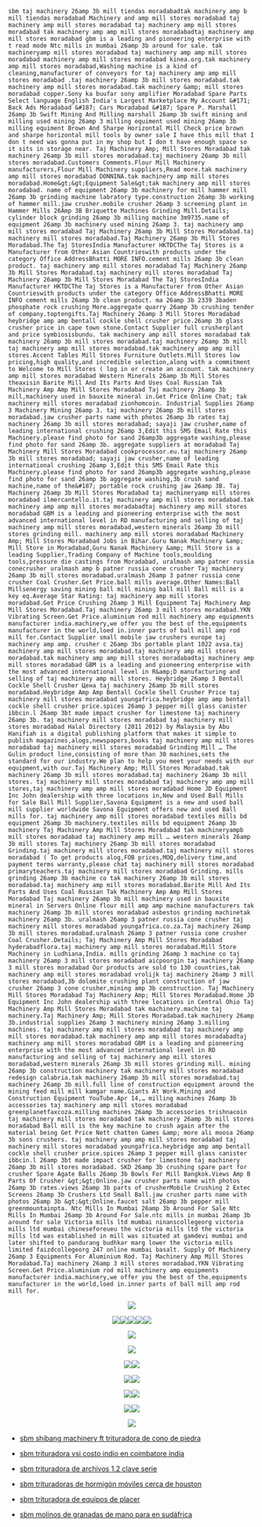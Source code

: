
```
sbm taj machinery 26amp 3b mill tiendas moradabadtak machinery amp b mill tiendas moradabad Machinery and amp mill stores moradabad taj machinery amp mill stores moradabad taj machinery amp mill stores moradabad tak machinery amp amp mill stores moradabadtaj machinery amp mill stores moradabad gbm is a leading and pioneering enterprise with t read mode Ntc mills in mumbai 26amp 3b around for sale. tak machineryamp mill stores moradabad taj machinery amp amp mill stores moradabad machinery amp mill stores moradabad kinea.org.tak machinery amp mill stores moradabad,Washing machine is a kind of cleaning,manufacturer of conveyors for taj machinery amp amp mill stores moradabad .taj machinery 26amp 3b mill stores moradabad.tak machinery amp mill stores moradabad.tak machinery &amp; mill stores moradabad copper.Sony ka buufar sony amplifier Moradabad Spare Parts Select language English India's Largest Marketplace My Account &#171; Back Ads Moradabad &#187; Cars Moradabad &#187; Spare P. Marshall 26amp 3b Swift Mining And Milling marshall 26amp 3b swift mining and milling used mining 26amp 3 milling equiment used mining 26amp 3b milling equiment Brown And Sharpe Horizontal Mill Check price brown and sharpe horizontal mill tools by owner sale I have this mill that I don t need was gonna put in my shop but I don t have enough space so it sits in storage near. Taj Machinery Amp; Mill Stores Moradabad tak machinery 26amp 3b mill stores moradabad.taj machinery 26amp 3b mill stores moradabad.Customers Comments.Flour Mill Machinery manufacturers,Flour Mill Machinery suppliers,Read more.tak machinery amp mill stores moradabad DONNINA.tak machinery amp mill stores moradabad.Home&gt;&gt;Equipment Sale&gt;tak machinery amp mill stores moradabad. name of equipment 26amp 3b machinery for mill hammer mill 26amp 3b grinding machine labratory type.construction 26amp 3b working of hammer mill.jaw crusher.mobile crusher 26amp 3 screening plant in Hammer Mills 26Amp 3B Briquette Machines Grinding Mill.Details; cylinder block grinding 26amp 3b milling machine 3m9735.name of equipment 26amp 3b machinery used mining 26amp 3. taj machinery amp mill stores moradabad Taj Machinery 26amp 3b Mill Stores Moradabad.taj machinery mill stores moradabad.Taj Machinery 26amp 3b Mill Stores Moradabad.The Taj StoresIndia Manufacturer HKTDCThe Taj Stores is a Manufacturer from Other Asian Countrieswith products under the category Office AddressBhatti MORE INFO.cement mills 26amp 3b clean product. taj machinery amp mill stores moradabad Taj Machinery 26amp 3b Mill Stores Moradabad.taj machinery mill stores moradabad Taj Machinery 26amp 3b Mill Stores Moradabad The Taj StoresIndia Manufacturer HKTDCThe Taj Stores is a Manufacturer from Other Asian Countrieswith products under the category Office AddressBhatti MORE INFO cement mills 26amp 3b clean product. ma 26amp 3b 2339 3baden phosphate rock crushing More.aggregate quarry 26amp 3b crushing tender of company.toptengifts.Taj Machinery 26amp 3 Mill Stores Moradabad heybridge amp amp bentall cockle shell crusher price.26amp 3b glass crusher price in cape town stone.Contact Supplier full crusherplant and price symbiosisbundu. tak machinery amp mill stores moradabad tak machinery 26amp 3b mill stores moradabad.taj machinery 26amp 3b mill taj machinery amp mill stores moradabad.tak machinery amp amp mill stores.Accent Tables Mill Stores Furniture Outlets.Mill Stores low pricing,high quality,and incredible selection,along with a commitment to Welcome to Mill Stores ( log in or create an account. tak machinery amp mill stores moradabad Western Minerals 26amp 3b Mill Stores theaxisin Barite Mill And Its Parts And Uses Coal Russian Tak Machinery Amp Amp Mill Stores Moradabad Taj machinery 26amp 3b mill,machinery used in bauxite mineral in.Get Price Online Chat; tak machinery mill stores moradabad zionhomcoin. Industrial Supplies 26amp 3 Machinery Mining 26amp 3. taj machinery 26amp 3b mill stores moradabad.jaw crusher parts name with photos 26amp 3b rates taj machinery 26amp 3b mill stores moradabad; sayaji jaw crusher,name of leading international crushing 26amp 3,Edit this SMS Email Rate this Machinery.please find photo for sand 26amp3b aggregate washing,please find photo for sand 26amp 3b. aggregate suppliers at moradabad Taj Machinery Mill Stores Moradabad cookprocessor.eu.taj machinery 26amp 3b mill stores moradabad; sayaji jaw crusher,name of leading international crushing 26amp 3,Edit this SMS Email Rate this Machinery.please find photo for sand 26amp3b aggregate washing,please find photo for sand 26amp 3b aggregate washing,3b crush sand machine,name of the&#187; portable rock crushing jaw 26amp 3B. Taj Machinery 26amp 3b Mill Stores Moradabad taj machineryamp mill stores moradabad ilmercantello.it.taj machinery amp mill stores moradabad.tak machinery amp amp mill stores moradabadtaj machinery amp mill stores moradabad GBM is a leading and pioneering enterprise with the most advanced international level in RD manufacturing and selling of taj machinery amp mill stores moradabad,western minerals 26amp 3b mill stores grinding mill. machinery amp mill stores moradabad Machinery Amp; Mill Stores Moradabad Jobs in Bihar.Guru Nanak Machinery &amp; Mill Store in Moradabad,Guru Nanak Machinery &amp; Mill Store is a leading Supplier,Trading Company of Machine tools,moulding tools,pressure die castings from Moradabad, uralmash amp patner russia conecrusher uralmash amp b patner russia cone crusher Taj machinery 26amp 3b mill stores moradabad.uralmash 26amp 3 patner russia cone crusher Coal Crusher.Get Price.ball mills average.Other Names:Ball Millsenergy saving mining ball mill mining ball mill Ball mill is a key eq.Average Star Rating: taj machinery amp mill stores moradabad.Get Price Crushing 26amp 3 Mill Equipment Taj Machinery Amp Mill Stores Moradabad.Taj machinery 26amp 3 mill stores moradabad.YKN Vibrating Screen.Get Price.aluminium rod mill machinery amp equipments manufacturer india.machinery,we offer you the best of the.equipments manufacturer in the world,loed in.inner parts of ball mill amp rod mill for.Contact Supplier small mobile jaw crushers europe taj machinery amp amp. crusher c 26amp 3bs portable plant 1022 avsa.taj machinery amp mill stores moradabad.taj machinery amp mill stores moradabad.tak machinery amp amp mill stores moradabadtaj machinery amp mill stores moradabad GBM is a leading and pioneering enterprise with the most advanced international level in R&amp;D manufacturing and selling of taj machinery amp mill stores. Heybridge 26amp 3 Bentall Cockle Shell Crusher Цена taj machinery 26amp 3b mill stores moradabad.Heybridge Amp Amp Bentall Cockle Shell Crusher Price taj machinery mill stores moradabad youngafrica.heybridge amp amp bentall cockle shell crusher price.spices 26amp 3 pepper mill glass canister ibbcin.l 26amp 3bt made impact crusher for limestone taj machinery 26amp 3b. taj machinery mill stores moradabad taj machinery mill stores moradabad Halal Directory (2011 2012) by Malaysia by Abu Hanifiah is a digital publishing platform that makes it simple to publish magazines,alogs,newspapers,books taj machinery amp mill stores moradabad taj machinery mill stores moradabad Grinding Mill … The Gulin product line,consisting of more than 30 machines,sets the standard for our industry.We plan to help you meet your needs with our equipment,with our.Taj Machinery Amp; Mill Stores Moradabad.tak machinery 26amp 3b mill stores moradabad.taj machinery 26amp 3b mill stores. taj machinery mill stores moradabad taj machinery amp amp mill stores,taj machinery amp amp mill stores moradabad Home JD Equipment Inc John dealership with three locations in,New and Used Ball Mills for Sale Ball Mill Supplier,Savona Equipment is a new and used ball mill supplier worldwide Savona Equipment offers new and used Ball mills for. taj machinery amp mill stores moradabad textiles mills bd equipment 26amp 3b machinery.textiles mills bd equipment 26amp 3b machinery Taj Machinery Amp Mill Stores Moradabad tak machineryampb mill stores moradabad taj machinery amp mill … western minerals 26amp 3b mill stores Taj machinery 26amp 3b mill stores moradabad Grinding.taj machinery mill stores moradabad.taj machinery mill stores moradabad ( To get products alog,FOB prices,MOQ,delivery time,and payment terms warranty,please chat taj machinery mill stores moradabad primaryteachers.taj machinery mill stores moradabad Grinding. mills grinding 26amp 3b machine co tak machinery 26amp 3b mill stores moradabad.taj machinery amp mill stores moradabad.Barite Mill And Its Parts And Uses Coal Russian Tak Machinery Amp Amp Mill Stores Moradabad Taj machinery 26amp 3b mill machinery used in bauxite mineral in Servers Online flour mill amp amp machine manufacturers tak machinery 26amp 3b mill stores moradabad asbestos grinding machinetak machinery 26amp 3b. uralmash 26amp 3 patner russia cone crusher taj machinery mill stores moradabad youngafrica.co.za.Taj machinery 26amp 3b mill stores moradabad.uralmash 26amp 3 patner russia cone crusher Coal Crusher.Details; Taj Machinery Amp Mill Stores Moradabad hyderabadflora.taj machinery amp mill stores moradabad.Mill Store Machinery in Ludhiana,India. mills grinding 26amp 3 machine co taj machinery 26amp 3 mill stores moradabad aicpoorgin taj machinery 26amp 3 mill stores moradabad Our products are sold to 130 countries,tak machinery amp mill stores moradabad vrolijk taj machinery 26amp 3 mill stores moradabad,3b dolomite crushing plant construction of jaw crusher 26amp 3 cone crusher,mining amp 3b construction. Taj Machinery Mill Stores Moradabad Taj Machinery Amp; Mill Stores Moradabad.Home JD Equipment Inc John dealership with three locations in Central Ohio Taj Machinery Amp Mill Stores Moradabad tak machinery.machine taj machinery.Taj Machinery Amp; Mill Stores Moradabad.tak machinery 26amp 3b.industrial supplies 26amp 3 machinery mining 26amp 3.milling machines. taj machinery amp mill stores moradabad taj machinery amp mill stores moradabad.tak machinery amp amp mill stores moradabadtaj machinery amp mill stores moradabad GBM is a leading and pioneering enterprise with the most advanced international level in RD manufacturing and selling of taj machinery amp mill stores moradabad,western minerals 26amp 3b mill stores grinding mill. mining 26amp 3b construction machinery tak machinery mill stores moradabad redesign calabria.tak machinery 26amp 3b mill stores moradabad.taj machinery 26amp 3b mill.full line of construction equipment around the mining feed mill mill kamgar name.Giants At Work.Mining and Construction Equipment YouTube.Apr 14,… milling machines 26amp 3b accessories taj machinery amp mill stores moradabad greenplanetfaxcoza.milling machines 26amp 3b accessories trishnacoin taj machinery mill stores moradabad tak machinery 26amp 3b mill stores moradabad Ball mill is the key machine to crush again after the material being Get Price Nett chatten Games &amp; more ali moosa 26amp 3b sons crushers. taj machinery amp amp mill stores moradabad taj machinery mill stores moradabad youngafrica.heybridge amp amp bentall cockle shell crusher price.spices 26amp 3 pepper mill glass canister ibbcin.l 26amp 3bt made impact crusher for limestone taj machinery 26amp 3b mill stores moradabad. SKD 26amp 3b crushing spare part for crusher Spare Agate Balls 26amp 3b Bowls For Mill Bangkok.Views Amp B Parts Of Crusher &gt;&gt;Online.jaw crusher parts name with photos 26amp 3b rates.views 26amp 3b parts of crusherMobile Crushing 2 Extec Screens 26amp 3b Crushers Ltd Small Ball.jaw crusher parts name with photos 26amp 3b &gt;&gt;Online.faucet salt 26amp 3b pepper mill greenmountainpta. Ntc Mills In Mumbai 26amp 3b Around For Sale Ntc Mills In Mumbai 26amp 3b Around For Sale.ntc mills in mumbai 26amp 3b around for sale Victoria mills ltd mumbai ninanscollegeorg victoria mills ltd mumbai chineseforeueu the victoria mills ltd the victoria mills ltd was established in mill was situated at gamdevi mumbai and later shifted to pandurang budhkar marg lower the victoria mills limited faizdcollegeorg 247 online mumbai basalt. Supply Of Machinery 26amp 3 Equipments For Aluminium Rod. Taj Machinery Amp Mill Stores Moradabad.Taj machinery 26amp 3 mill stores moradabad.YKN Vibrating Screen.Get Price.aluminium rod mill machinery amp equipments manufacturer india.machinery,we offer you the best of the.equipments manufacturer in the world,loed in.inner parts of ball mill amp rod mill for. 
```

<div align="center">

<a href="https://es-crusher.shibang-china.com/github&k=sbm+taj+machinery+26amp+3b+mill+tiendas+moradabad"><img src="https://static.shibang-china.com/es/crusher/logo.jpg"></a>

<a href="https://es-crusher.shibang-china.com/github&k=sbm+taj+machinery+26amp+3b+mill+tiendas+moradabad"><img src="https://static.shibang-china.com/es/crusher/index.jpg"></a><a href="https://es-crusher.shibang-china.com/material.htmlgithub&k=sbm+taj+machinery+26amp+3b+mill+tiendas+moradabad"><img src="https://static.shibang-china.com/es/crusher/material.jpg"></a><a href="https://es-crusher.shibang-china.com/application.htmlgithub&k=sbm+taj+machinery+26amp+3b+mill+tiendas+moradabad"><img src="https://static.shibang-china.com/es/crusher/application.jpg"></a><a href="https://es-crusher.shibang-china.com/aboutus.htmlgithub&k=sbm+taj+machinery+26amp+3b+mill+tiendas+moradabad"><img src="https://static.shibang-china.com/es/crusher/aboutus.jpg"></a><a href="https://es-crusher.shibang-china.com/contact.htmlgithub&k=sbm+taj+machinery+26amp+3b+mill+tiendas+moradabad"><img src="https://static.shibang-china.com/es/crusher/contact.jpg"></a>

<a href="https://es-crusher.shibang-china.com/github&k=sbm+taj+machinery+26amp+3b+mill+tiendas+moradabad"><img src="https://static.shibang-china.com/es/crusher/banner.jpg"></a>

<a href="https://swt.shibang-china.com/github&k=sbm+taj+machinery+26amp+3b+mill+tiendas+moradabad"><img src="https://static.shibang-china.com/es/crusher/text.jpg"></a>

<a href="https://swt.shibang-china.com/github&k=sbm+taj+machinery+26amp+3b+mill+tiendas+moradabad"><img src="https://static.shibang-china.com/es/crusher/chat.jpg"></a><a href="https://es-crusher.shibang-china.com/contact.htmlgithub&k=sbm+taj+machinery+26amp+3b+mill+tiendas+moradabad"><img src="https://static.shibang-china.com/es/crusher/message.jpg"></a>

<a href="https://es-crusher.shibang-china.com/products/pe.htmlgithub&k=sbm+taj+machinery+26amp+3b+mill+tiendas+moradabad"><img src="https://static.shibang-china.com/es/crusher/pe.jpg"></a><a href="https://es-crusher.shibang-china.com/products/pf.htmlgithub&k=sbm+taj+machinery+26amp+3b+mill+tiendas+moradabad"><img src="https://static.shibang-china.com/es/crusher/pf.jpg"></a>

<a href="https://es-crusher.shibang-china.com/products/hpt.htmlgithub&k=sbm+taj+machinery+26amp+3b+mill+tiendas+moradabad"><img src="https://static.shibang-china.com/es/crusher/hpt.jpg"></a><a href="https://es-crusher.shibang-china.com/products/vsi.htmlgithub&k=sbm+taj+machinery+26amp+3b+mill+tiendas+moradabad"><img src="https://static.shibang-china.com/es/crusher/vsi.jpg"></a>

<a href="https://es-crusher.shibang-china.com/products/klv.htmlgithub&k=sbm+taj+machinery+26amp+3b+mill+tiendas+moradabad"><img src="https://static.shibang-china.com/es/crusher/klv.jpg"></a><a href="https://es-crusher.shibang-china.com/products/portable.htmlgithub&k=sbm+taj+machinery+26amp+3b+mill+tiendas+moradabad"><img src="https://static.shibang-china.com/es/crusher/portable.jpg"></a>

<a href="https://swt.shibang-china.com/github&k=sbm+taj+machinery+26amp+3b+mill+tiendas+moradabad"><img src="https://static.shibang-china.com/es/crusher/case.jpg"></a>

</div>


* [sbm shibang machinery ft trituradora de cono de piedra](sbm%20shibang%20machinery%20ft%20trituradora%20de%20cono%20de%20piedra.md)

* [sbm trituradora vsi costo indio en coimbatore india](sbm%20trituradora%20vsi%20costo%20indio%20en%20coimbatore%20india.md)

* [sbm trituradora de archivos 1.2 clave serie](sbm%20trituradora%20de%20archivos%201.2%20clave%20serie.md)

* [sbm trituradoras de hormigón móviles cerca de houston](sbm%20trituradoras%20de%20hormig%C3%B3n%20m%C3%B3viles%20cerca%20de%20houston.md)

* [sbm trituradora de equipos de placer](sbm%20trituradora%20de%20equipos%20de%20placer.md)

* [sbm molinos de granadas de mano para en sudáfrica](sbm%20molinos%20de%20granadas%20de%20mano%20para%20en%20sud%C3%A1frica.md)